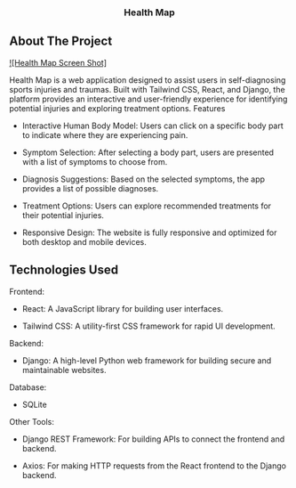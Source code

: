 <h3 align="center">Health Map</h3>


## About The Project

[![Health Map Screen Shot]](./recources/home_screenshot.png)

Health Map is a web application designed to assist users in self-diagnosing sports injuries and traumas. Built with Tailwind CSS, React, and Django, the platform provides an interactive and user-friendly experience for identifying potential injuries and exploring treatment options.
Features

* Interactive Human Body Model: Users can click on a specific body part to indicate where they are experiencing pain.

* Symptom Selection: After selecting a body part, users are presented with a list of symptoms to choose from.

* Diagnosis Suggestions: Based on the selected symptoms, the app provides a list of possible diagnoses.

* Treatment Options: Users can explore recommended treatments for their potential injuries.

* Responsive Design: The website is fully responsive and optimized for both desktop and mobile devices.


## Technologies Used

Frontend:

* React: A JavaScript library for building user interfaces.

* Tailwind CSS: A utility-first CSS framework for rapid UI development.

Backend:

* Django: A high-level Python web framework for building secure and maintainable websites.

Database:

* SQLite

Other Tools:

* Django REST Framework: For building APIs to connect the frontend and backend.

* Axios: For making HTTP requests from the React frontend to the Django backend.
